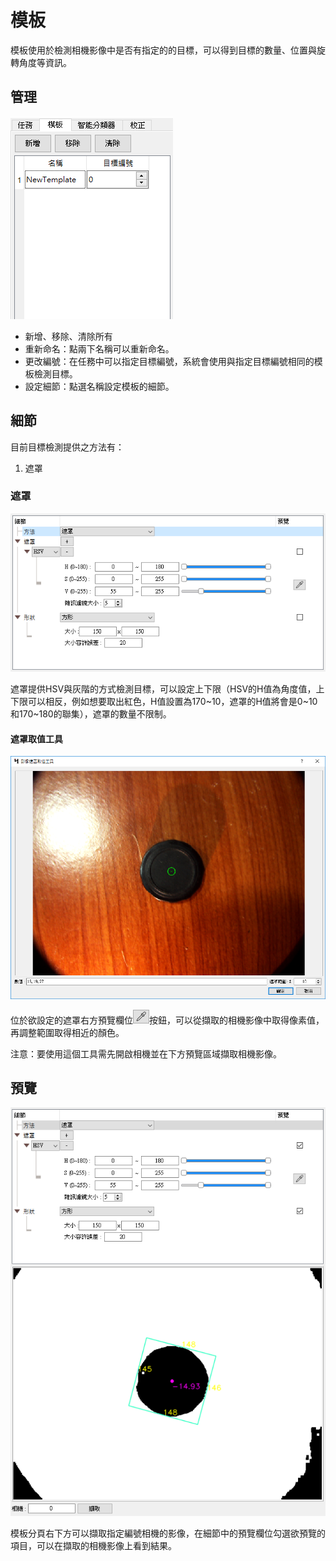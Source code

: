 # 模板

模板使用於檢測相機影像中是否有指定的的目標，可以得到目標的數量、位置與旋轉角度等資訊。

## 管理

![](image/template_manager.png)

- 新增、移除、清除所有
- 重新命名：點兩下名稱可以重新命名。
- 更改編號：在任務中可以指定目標編號，系統會使用與指定目標編號相同的模板檢測目標。
- 設定細節：點選名稱設定模板的細節。

## 細節

目前目標檢測提供之方法有：
1. 遮罩

### 遮罩

![](image/template_method_mask.png)

遮罩提供HSV與灰階的方式檢測目標，可以設定上下限（HSV的H值為角度值，上下限可以相反，例如想要取出紅色，H值設置為170~10，遮罩的H值將會是0~10和170~180的聯集），遮罩的數量不限制。

#### 遮罩取值工具

![](image/template_method_mask_getvaluetool.png)

位於欲設定的遮罩右方預覽欄位![](image/template_method_mask_getvaluetool_icon.png)按鈕，可以從擷取的相機影像中取得像素值，再調整範圍取得相近的顏色。

注意：要使用這個工具需先開啟相機並在下方預覽區域擷取相機影像。

## 預覽

![](image/template_preview.png)

模板分頁右下方可以擷取指定編號相機的影像，在細節中的預覽欄位勾選欲預覽的項目，可以在擷取的相機影像上看到結果。
